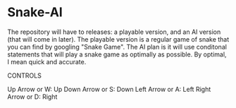 # Snake-AI
The repository will have to releases: a playable version, and an AI version (that will come in later). The playable version is a regular game of snake that you can find by googling "Snake Game". The AI plan is it will use conditonal statements that will play a snake game as optimally as possible. By optimal, I mean quick and accurate.

CONTROLS



Up Arrow or W:    Up
Down Arrow or S:  Down
Left Arrow or A:  Left
Right Arrow or D: Right

